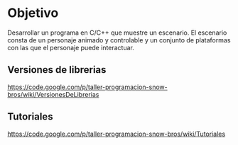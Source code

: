 <h1>Objetivo</h1>

<p>Desarrollar un programa en C/C++ que muestre un escenario. El escenario consta de un personaje animado y controlable y un conjunto de plataformas con las que el personaje puede interactuar.</p>

<h2>Versiones de librerias</h2>
<p><a href='https://code.google.com/p/taller-programacion-snow-bros/wiki/VersionesDeLibrerias'>https://code.google.com/p/taller-programacion-snow-bros/wiki/VersionesDeLibrerias</a></p>

<h2>Tutoriales</h2>
<p><a href='https://code.google.com/p/taller-programacion-snow-bros/wiki/Tutoriales'>https://code.google.com/p/taller-programacion-snow-bros/wiki/Tutoriales</a></p>